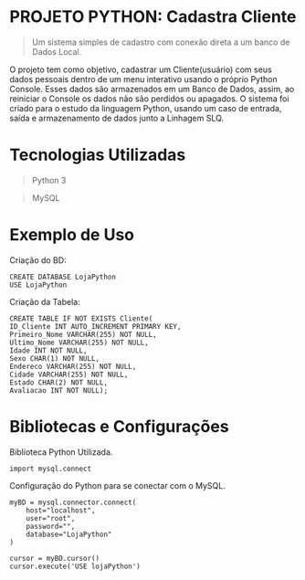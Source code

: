 # PROJETO PYTHON: Cadastra Cliente

> Um sistema simples de cadastro com conexão direta a um banco de Dados Local.

   O projeto tem como objetivo, cadastrar um Cliente(usuário) com seus dados pessoais dentro de um menu interativo
usando o próprio Python Console.
    Esses dados são armazenados em um Banco de Dados, assim, ao reiniciar o Console os dados não são perdidos ou
apagados.
    O sistema foi criado para o estudo da linguagem Python, usando um caso de entrada, saída e armazenamento de dados
junto a Linhagem SLQ.

# Tecnologias Utilizadas
> Python 3

> MySQL

# Exemplo de Uso

Criação do BD:
```
CREATE DATABASE LojaPython
USE LojaPython
```

Criação da Tabela:
```
CREATE TABLE IF NOT EXISTS Cliente(
ID_Cliente INT AUTO_INCREMENT PRIMARY KEY,
Primeiro_Nome VARCHAR(255) NOT NULL,
Ultimo_Nome VARCHAR(255) NOT NULL,
Idade INT NOT NULL,
Sexo CHAR(1) NOT NULL,
Endereco VARCHAR(255) NOT NULL,
Cidade VARCHAR(255) NOT NULL,
Estado CHAR(2) NOT NULL,
Avaliacao INT NOT NULL);
```

# Bibliotecas e Configurações

Biblioteca Python Utilizada.

```
import mysql.connect
```

Configuração do Python para se conectar com o MySQL.
```
myBD = mysql.connector.connect(
    host="localhost",
    user="root",
    password="",
    database="LojaPython"
)

cursor = myBD.cursor()
cursor.execute('USE lojaPython')
```
